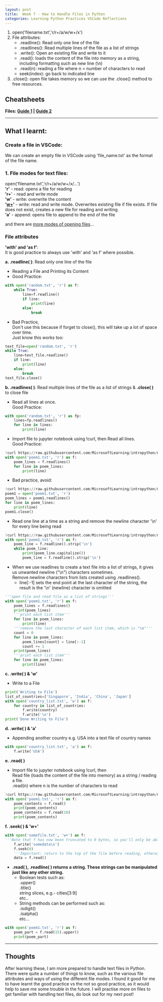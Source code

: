 ```yaml
---
layout: post
title:  Week 7 - How to Handle Files in Python
categories: Learning Python Practices VSCode Reflections 
---
```


1. open('filename.txt','r/r+/a/w/w+/x')  
2. File attributes:
    - .readline(): Read only one line of the file
    - .readlines(): Read multiple lines of the file as a list of strings  
    - .write(): Open an existing file and write to it  
    - .read(): loads the content of the file into memory as a string, including formatting such as new line (\n)  
    - .read(n): reading a file where n = number of characters to read  
    - seek(index): go back to indicated line  
3. .close(): open file takes memory so we can use the .close() method to free resources. 

## Cheatsheets

**Files: [Guide 1](https://python.plainenglish.io/python-file-handling-97e967dce091) \| [Guide 2](https://docs.python.org/2/tutorial/inputoutput.html#reading-and-writing-files)**  


---

## What I learnt:  

### Create a file in VSCode:
We can create an empty file in VSCode using 'file_name.txt' as the format of the file name.  

### 1. File modes for text files:  
open('filename.txt','r/r+/a/w/w+/x/...')  
**'r'** - read: opens a file for reading  
**'r+**' - read and write mode  
**'w'** - write: overwrite the content  
**'[w+](https://stackoverflow.com/questions/16208206/confused-by-python-file-mode-w)'** - write: read and write mode. Overwrites existing file if file exists. If file does not exist, creates a new file for reading and writing  
**'a'** - append: opens file to append to the end of the file  

and there are [more modes of opening files](https://stackoverflow.com/questions/16208206/confused-by-python-file-mode-w)...  

### File attributes  

**'with' and 'as f'**:  
It is good practice to always use 'with' and 'as f' where possible.

**a. .readline( )**: Read only one line of the file  
- Reading a File and Printing its Content   
- Good Practice:  
```python    
with open('random.txt', 'r') as f:
    while True:
        line=f.readline()
        if line:
            print(line)
        else:
            break
```  

- Bad Practice,  
Don't use this because if forget to close(), this will take up a lot of space over time.  
Just know this works too:  
```python
text_file=open('random.txt', 'r')
while True:
    line=text_file.readline()
    if line:
        print(line)
    else:
        break
text_file.close()
```  

**b. .readlines( )**: Read multiple lines of the file as a list of strings & **.close( )** to close file   

- Read all lines at once.  
Good Practice:  
```python  
with open('random.txt', 'r') as fp:
    lines=fp.readlines()
    for line in lines:
        print(line)
```  

- Import file to jupyter notebook using !curl, then Read all lines.  
Good Practice:  
```python
!curl https://raw.githubusercontent.com/MicrosoftLearning/intropython/master/poem1.txt -o poem1.txt
with open('poem1.txt', 'r') as f:
    poem_lines = f.readlines()
    for line in poem_lines:
        print(line)
```  

- Bad practice, avoid:  
```python
!curl https://raw.githubusercontent.com/MicrosoftLearning/intropython/master/poem1.txt -o poem1.txt
poem1 = open('poem1.txt', 'r')
poem_lines = poem1.readlines()
for line in poem_lines:
    print(line)
poem1.close()
```  

- Read one line at a time as a string and remove the newline character '\n' for every line being read
```python
!curl https://raw.githubusercontent.com/MicrosoftLearning/intropython/master/poem1.txt -o poem1.txt
with open('poem1.txt', 'r') as f:
    poem_line = f.readline().strip('\n')
    while poem_line:
        print(poem_line.capitalize())
        poem_line = f.readline().strip('\n')  
```  

- When we use readlines to create a text file into a list of strings, it gives us unwanted newline ("\n") characters sometimes.  
Remove newline characters from lists created using .readlines().  
    - line[:-1] sets the end point at the last character of the string, the result is the '\n' (newline) character is omitted  

```python
'''open file and read file as a list of strings'''
with open('poem1.txt', 'r') as f:
    poem_lines = f.readlines()
    print(poem_lines)
    '''print each list item''' 
    for line in poem_lines:
        print(line)
    '''remove the last character of each list item, which is "\n"'''
    count = 0
    for line in poem_lines:
        poem_lines[count] = line[:-1]
        count += 1
    print(poem_lines)
    '''print each list item''' 
    for line in poem_lines:
        print(line)
```  

**c. .write( ) & 'w'**  
- Write to a File  
```python  
print('Writing to File')
list_of_countries=['Singapore', 'India', 'China', 'Japan']
with open('country_list.txt', 'w') as f:
    for country in list_of_countries:
        f.write(country)
        f.write('\n')
print('Done Writing to File')
```  

**d. .write( ) & 'a'**  
- Appending another country e.g. USA into a text file of country names
```python  
with open('country_list.txt', 'a') as f:
    f.write('USA')
```

**e. .read( )**  
- Import file to jupyter notebook using !curl, then  
Read file (loads the content of the file into memory) as a string / reading a file.  
.read(n) where n is the number of characters to read  
```python  
!curl https://raw.githubusercontent.com/MicrosoftLearning/intropython/master/poem1.txt -o poem1.txt
with open('poem1.txt', 'r') as f:
    poem_contents = f.read()
    print(poem_contents)
    poem_contents = f.read(10)
    print(poem_contents)
```  

**f. .seek( ) & 'w+'**  
```python
with open('somefile.txt', 'w+') as f:
'''Note that f has now been truncated to 0 bytes, so you'll only be able to read data that you write after this point''' 
    f.write('somedata\n')
    f.seek(0)  
    '''Important: return to the top of the file before reading, otherwise you'll just read an empty string'''
    data = f.read()
```  

- **.read( ), .readline( ) returns a string. These strings can be manipulated just like any other string.**  
    - Boolean tests such as:  
.upper()  
.title()  
string slices, e.g.- cities[3:9]  
etc..  
    - String methods can be performed such as:  
.isdigit()  
.isalpha()  
etc...  

```python
with open('poem1.txt', 'r') as f:
    poem_part = f.read(15).upper()
    print(poem_part)
```  

---

## Thoughts

After learning these, I am more prepared to handle text files in Python. There were quite a number of things to know, such as the various file attributes and ways of using the different file modes. I found it good for me to have learnt the good practice vs the not so good practice, as it would help to save me some trouble in the future. I will practise more on files to get familiar with handling text files, do look out for my next post!  